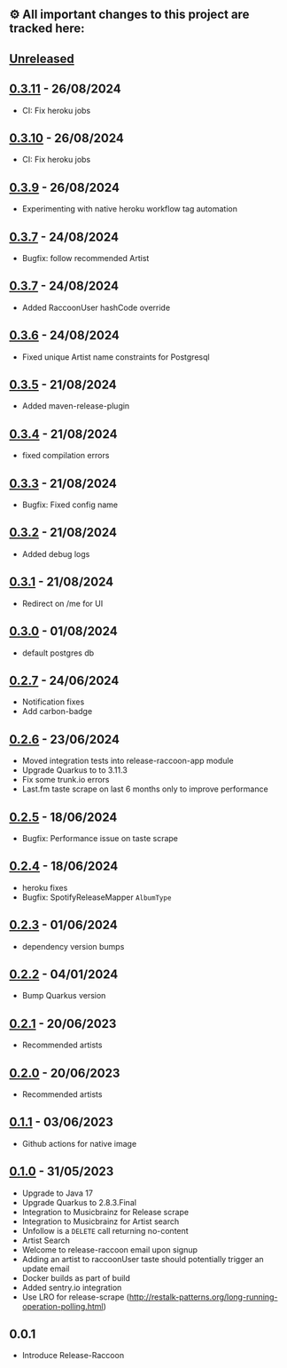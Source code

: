 ## ⚙️ All important changes to this project are tracked here:

## [Unreleased](https://github.com/jaivalis/release-raccoon/compare/0.3.11...jdevelop)


## [0.3.11](https://github.com/jaivalis/release-raccoon/compare/0.3.10...0.3.11) - 26/08/2024

- CI: Fix heroku jobs

## [0.3.10](https://github.com/jaivalis/release-raccoon/compare/0.3.9...0.3.10) - 26/08/2024

- CI: Fix heroku jobs

## [0.3.9](https://github.com/jaivalis/release-raccoon/compare/0.3.8...0.3.9) - 26/08/2024

- Experimenting with native heroku workflow tag automation

## [0.3.7](https://github.com/jaivalis/release-raccoon/compare/0.3.7...0.3.8) - 24/08/2024

- Bugfix: follow recommended Artist

## [0.3.7](https://github.com/jaivalis/release-raccoon/compare/0.3.6...0.3.7) - 24/08/2024

- Added RaccoonUser hashCode override

## [0.3.6](https://github.com/jaivalis/release-raccoon/compare/0.3.5...0.3.6) - 24/08/2024

- Fixed unique Artist name constraints for Postgresql

## [0.3.5](https://github.com/jaivalis/release-raccoon/compare/0.3.4...0.3.5) - 21/08/2024

- Added maven-release-plugin

## [0.3.4](https://github.com/jaivalis/release-raccoon/compare/0.3.2...0.3.3) - 21/08/2024

- fixed compilation errors

## [0.3.3](https://github.com/jaivalis/release-raccoon/compare/0.3.2...0.3.3) - 21/08/2024

- Bugfix: Fixed config name
 
## [0.3.2](https://github.com/jaivalis/release-raccoon/compare/0.3.1...0.3.2) - 21/08/2024

- Added debug logs

## [0.3.1](https://github.com/jaivalis/release-raccoon/compare/0.3.0...0.3.1) - 21/08/2024

- Redirect on /me for UI

## [0.3.0](https://github.com/jaivalis/release-raccoon/compare/0.2.7...0.3.0) - 01/08/2024

- default postgres db

## [0.2.7](https://github.com/jaivalis/release-raccoon/compare/0.2.6...0.2.7) - 24/06/2024

- Notification fixes
- Add carbon-badge

## [0.2.6](https://github.com/jaivalis/release-raccoon/compare/0.2.5...0.2.6) - 23/06/2024

- Moved integration tests into release-raccoon-app module
- Upgrade Quarkus to to 3.11.3
- Fix some trunk.io errors
- Last.fm taste scrape on last 6 months only to improve performance

## [0.2.5](https://github.com/jaivalis/release-raccoon/compare/0.2.5...0.2.4) - 18/06/2024

- Bugfix: Performance issue on taste scrape

## [0.2.4](https://github.com/jaivalis/release-raccoon/compare/0.2.4...0.2.3) - 18/06/2024

- heroku fixes
- Bugfix: SpotifyReleaseMapper `AlbumType`

## [0.2.3](https://github.com/jaivalis/release-raccoon/compare/0.2.3...0.2.2) - 01/06/2024

- dependency version bumps

## [0.2.2](https://github.com/jaivalis/release-raccoon/compare/0.2.2...0.2.1) - 04/01/2024

- Bump Quarkus version

## [0.2.1](https://github.com/jaivalis/release-raccoon/compare/0.2.0...0.2.1) - 20/06/2023

- Recommended artists

## [0.2.0](https://github.com/jaivalis/release-raccoon/compare/0.1.0...0.2.0) - 20/06/2023

- Recommended artists

## [0.1.1](https://github.com/jaivalis/release-raccoon/compare/0.1.0...0.1.1) - 03/06/2023

- Github actions for native image

## [0.1.0](https://github.com/jaivalis/release-raccoon/compare/0.0.1...0.1.0) - 31/05/2023

- Upgrade to Java 17
- Upgrade Quarkus to 2.8.3.Final
- Integration to Musicbrainz for Release scrape
- Integration to Musicbrainz for Artist search
- Unfollow is a `DELETE` call returning no-content
- Artist Search
- Welcome to release-raccoon email upon signup
- Adding an artist to raccoonUser taste should potentially trigger an update email
- Docker builds as part of build
- Added sentry.io integration
- Use LRO for release-scrape (http://restalk-patterns.org/long-running-operation-polling.html)

## 0.0.1

- Introduce Release-Raccoon
